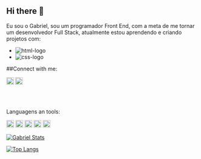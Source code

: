 ## Hi there 👋

Eu sou o Gabriel, sou um programador Front End, com a meta de me tornar um desenvolvedor Full Stack, atualmente estou aprendendo e criando projetos com:
  
- <img src = "https://img.shields.io/badge/HTML5-E34F26?style=for-the-badge&logo=html5&logoColor=white" alt="html-logo">
- <img src = "https://img.shields.io/badge/CSS3-1572B6?style=for-the-badge&logo=css3&logoColor=white" alt="css-logo">

##Connect with me:
<p>
<a href="https://www.instagram.com/gabriel_roc.ha/">
<img align="left" width="20" height="20" src="https://img.icons8.com/ios/50/instagram-new--v1.png" alt="instagram-new--v1"/>
<a/>
<a>
  <img aling= "left" width="20" height="20" src="https://img.icons8.com/ios-filled/50/linkedin.png" alt="linkedin"/>
<a/>
<p/>
<br>
<p aling="left">
  <br>
    Languagens an tools:
<p/>
  <img height="20" src="https://img.icons8.com/color/48/html-5--v1.png" alt="html-5--v1"/>
  <img height="20" src="https://img.icons8.com/fluency/48/css3.png" alt="css3"/>
  <img height="20" src="https://img.icons8.com/color/48/javascript--v1.png" alt="javascript--v1"/>
  <img width="20" height="20" src="https://img.icons8.com/plasticine/100/react.png" alt="react"/>
  <img width="20" height="20" src="https://img.icons8.com/fluency/48/node-js.png" alt="node-js"/>

[![Gabriel Stats](https://github-readme-stats.vercel.app/api?username=GabrielRocha21)](https://github.com/anuraghazra/github-readme-stats)

[![Top Langs](https://github-readme-stats.vercel.app/api/top-langs/?username=GabrielRocha21)](https://github.com/anuraghazra/github-readme-stats)

